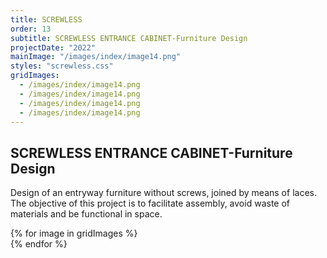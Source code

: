 ```yaml
---
title: SCREWLESS
order: 13
subtitle: SCREWLESS ENTRANCE CABINET-Furniture Design
projectDate: "2022"
mainImage: "/images/index/image14.png"
styles: "screwless.css"
gridImages:
  - /images/index/image14.png
  - /images/index/image14.png
  - /images/index/image14.png
  - /images/index/image14.png
---
```

<section class="section">
    <div class="details-container">
        <h1 class="title">SCREWLESS ENTRANCE CABINET-Furniture<br>Design</h1>
        <p class="description">Design of an entryway furniture without screws, joined by means of laces. The objective of this project is to facilitate assembly, avoid waste of materials and be functional in space.</p>
    </div>
    <div class="grid container">
        {% for image in gridImages %}
            <div class="image-container">
                <img class="img" src="{{ image }}" alt="">
            </div>
        {% endfor %}
    </div>
</section>